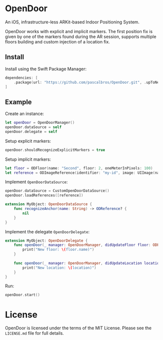 # OpenDoor

An iOS, infrastructure-less ARKit-based Indoor Positioning System.

OpenDoor works with explicit and implicit markers.
The first position fix is given by one of the markers found during the AR session, supports multiple floors building and custom injection of a location fix.

## Install

Install using the Swift Package Manager:

```swift
dependencies: [
    .package(url: "https://github.com/pascalbros/OpenDoor.git", .upToNextMajor(from: "0.4.0"))
]

```

## Example

Create an instance:

```swift
let openDoor = OpenDoorManager()
openDoor.dataSource = self
openDoor.delegate = self
```

Setup explicit markers:
```swift
openDoor.shouldRecognizeExplicitMarkers = true
```

Setup implicit markers:

```swift
let floor = ODFloor(name: "Second", floor: 2, oneMeterInPixels: 100)
let reference = ODImageReference(identifier: "my-id", image: UIImage(named: " my-asset")!, imagePath: nil, position: CGPoint(x: 100, y: 100), floor: floor, physicalWidth: 0.1)
```

Implement `OpenDoorDataSource`:

```swift
openDoor.dataSource = CustomOpenDoorDataSource()
openDoor.loadReferences([reference])
```

```swift
extension MyObject: OpenDoorDataSource {
    func recognizeAnchor(name: String) -> ODReference? {
        nil
    }
}
```

Implement the delegate `OpenDoorDelegate`:

```swift
extension MyObject: OpenDoorDelegate {
    func openDoor(_ manager: OpenDoorManager, didUpdateFloor floor: ODFloor) {
        print("New floor: \(floor.name)")
    }
    
    func openDoor(_ manager: OpenDoorManager, didUpdateLocation location: ODLocation) {
        print("New location: \(location)")
    }
}
```

Run:

```swift
openDoor.start()
```

# License

OpenDoor is licensed under the terms of the MIT License. Please see the `LICENSE.md` file for full details.
